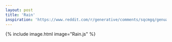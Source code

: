 ```yaml
---
layout: post
title: 'Rain'
inspiration: 'https://www.reddit.com/r/generative/comments/sqcmgq/genuary_31_negative_space/'
---
```


{% include image.html image="Rain.js" %}
